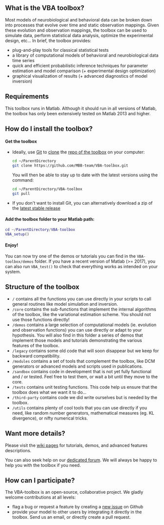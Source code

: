 ## What is the VBA toolbox?

Most models of neurobiological and behavioral data can be broken down into processes that evolve over time and static observation mappings. Given these evolution and observation mappings, the toolbox can be used to simulate data, perform statistical data analysis, optimize the experimental design, etc... In brief, the toolbox provides:

* plug-and-play tools for classical statistical tests
* a library of computational models of behavioral and neurobiological data time series
* quick and efficient probabilistic inference techniques for parameter estimation and model comparison (+ experimental design optimization)
* graphical visualization of results (+ advanced diagnostics of model inversion)

## Requirements

This toolbox runs in Matlab. Although it should run in all versions of Matlab, the toolbox has only been extensively tested on Matlab 2013 and higher.

## How do I install the toolbox?

#### Get the toolbox

- Ideally, use [Git](https://git-scm.com/) to  [clone](https://github.com/MBB-team/VBA-toolbox/clone) the [repo of the toolbox](https://github.com/MBB-team/VBA-toolbox) on your computer:
    
    ```bash
    cd ~/ParentDirectory
    git clone https://github.com/MBB-team/VBA-toolbox.git
    ```
    You will then be able to stay up to date with the latest versions using the command:
   
    ```bash
    cd ~/ParentDirectory/VBA-toolbox
    git pull
    ```
    
- If you don't want to install Git, you can alternatively download a zip of the [latest stable release](https://github.com/MBB-team/VBA-toolbox/archive/master.zip)

#### Add the toolbox folder to your Matlab path:

```matlab
cd ~/ParentDirectory/VBA-toolbox
VBA_setup()
```

#### Enjoy!

You can now try one of the demos or tutorials you can find in the `VBA-toolbox/demos` folder. If you have a recent version of Matlab (>= 2017), you can also run `VBA_test()` to check that everything works as intended on your system.

## Structure of the toolbox

- `/` contains all the functions you can use directly in your scripts to call general routines like model simulation and inversion.
- `/core` contains the sub-functions that implement the internal algorithms of the toolbox, like the variational estimation scheme. You should not use those functions directly!
- `/demos` contains a large selection of computational models (ie. evolution and observation functions) you can use directly or adapt to your hypothesis. You will also find in this folder a series of demos that implement those models and tutorials demonstrating the various features of the toolbox.
- `/legacy` contains some old code that will soon disappear but we keep for backward compatibility.
- `/modules` contains a set of tools that complement the toolbox, like DCM generators or advanced models and scripts used in publications.
- `/sandbox` contains code in development that is not yet fully functional and / or tested. Feel free to test them, or wait a bit until they move to the core.
- `/tests` contains unit testing functions. This code help us ensure that the toolbox does what we want it to do...
- `/third-party` contains code we did write ourselves but is needed by the toolbox.
- `/utils` contains plenty of cool tools that you can use directly if you need, like random number generators, mathematical measures (eg. KL divergence), or nifty numerical tricks.

## Want more details?

Please visit the [wiki pages](http://mbb-team.github.io/VBA-toolbox/wiki/) for tutorials, demos, and advanced features descriptions.

You can also seek help on our [dedicated forum](http://mbb-team.github.io/VBA-toolbox/forum/). We will always be happy to help you with the toolbox if you need.

## How can I participate?

The VBA-toolbox is an open-source, collaborative project.
We gladly welcome contributions at all levels:
- flag a bug or request a feature by creating a [new issue](https://github.com/MBB-team/VBA-toolbox/issues) on Github
- provide your model to other users by integrating it directly in the toolbox. Send us an email, or directly create a pull request.
